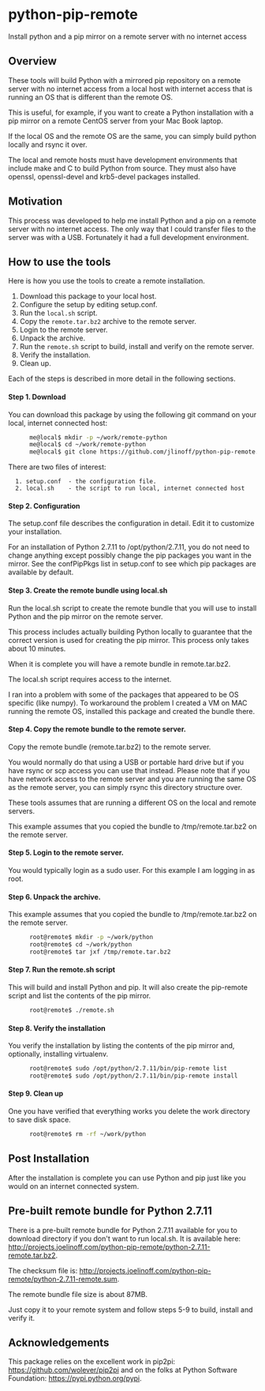 # python-pip-remote
Install python and a pip mirror on a remote server with no internet access

## Overview
These tools will build Python with a mirrored pip repository on a
remote server with no internet access from a local host with internet
access that is running an OS that is different than the remote OS.

This is useful, for example, if you want to create a Python
installation with a pip mirror on a remote CentOS server from
your Mac Book laptop.

If the local OS and the remote OS are the same, you can simply build
python locally and rsync it over.

The local and remote hosts must have development environments that
include make and C to build Python from source. They must also have
openssl, openssl-devel and krb5-devel packages installed.

## Motivation

This process was developed to help me install Python and a pip on
a remote server with no internet access. The only way that I could
transfer files to the server was with a USB. Fortunately it had a
full development environment.

## How to use the tools

Here is how you use the tools to create a remote installation.

1. Download this package to your local host.
2. Configure the setup by editing setup.conf.
3. Run the `local.sh` script.
4. Copy the `remote.tar.bz2` archive to the remote server.
5. Login to the remote server.
6. Unpack the archive.
7. Run the `remote.sh` script to build, install and verify on the remote server.
8. Verify the installation.
9. Clean up.

Each of the steps is described in more detail in the following
sections.

#### Step 1. Download

   You can download this package by using the following git command
   on your local, internet connected host:
```bash
      me@local$ mkdir -p ~/work/remote-python
      me@local$ cd ~/work/remote-python
      me@local$ git clone https://github.com/jlinoff/python-pip-remote.git
```
   There are two files of interest:

      1. setup.conf  - the configuration file.
      2. local.sh    - the script to run local, internet connected host

#### Step 2. Configuration

   The setup.conf file describes the configuration in detail. Edit it
   to customize your installation.

   For an installation of Python 2.7.11 to /opt/python/2.7.11, you do
   not need to change anything except possibly change the pip packages
   you want in the mirror. See the confPipPkgs list in setup.conf to
   see which pip packages are available by default.

#### Step 3. Create the remote bundle using local.sh

   Run the local.sh script to create the remote bundle that you will use
   to install Python and the pip mirror on the remote server.

   This process includes actually building Python locally to guarantee
   that the correct version is used for creating the pip mirror. This
   process only takes about 10 minutes.

   When it is complete you will have a remote bundle in
   remote.tar.bz2.
   
   The local.sh script requires access to the internet.
   
   I ran into a problem with some of the packages that appeared to
   be OS specific (like numpy). To workaround the problem I created
   a VM on MAC running the remote OS, installed this package
   and created the bundle there.

#### Step 4. Copy the remote bundle to the remote server.

   Copy the remote bundle (remote.tar.bz2) to the remote server.

   You would normally do that using a USB or portable hard drive but
   if you have rsync or scp access you can use that instead. Please
   note that if you have network access to the remote server and you
   are running the same OS as the remote server, you can simply rsync
   this directory structure over.

   These tools assumes that are running a different OS on the local
   and remote servers.

   This example assumes that you copied the bundle to
   /tmp/remote.tar.bz2 on the remote server.

#### Step 5. Login to the remote server.

   You would typically login as a sudo user.
   For this example I am logging in as root.

#### Step 6. Unpack the archive.

   This example assumes that you copied the bundle to
   /tmp/remote.tar.bz2 on the remote server.
```bash
      root@remote$ mkdir -p ~/work/python
      root@remote$ cd ~/work/python
      root@remote$ tar jxf /tmp/remote.tar.bz2
```
#### Step 7. Run the remote.sh script
   This will build and install Python and pip.
   It will also create the pip-remote script and list the contents
   of the pip mirror.
```bash
      root@remote$ ./remote.sh
```
#### Step 8. Verify the installation

   You verify the installation by listing the contents of the pip
   mirror and, optionally, installing virtualenv.
```bash
      root@remote$ sudo /opt/python/2.7.11/bin/pip-remote list
      root@remote$ sudo /opt/python/2.7.11/bin/pip-remote install
```
#### Step 9. Clean up

   One you have verified that everything works you delete the work
   directory to save disk space.
```bash
      root@remote$ rm -rf ~/work/python
```
## Post Installation
After the installation is complete you can use Python and pip just
like you would on an internet connected system.

## Pre-built remote bundle for Python 2.7.11
There is a pre-built remote bundle for Python 2.7.11 available for you to download
directory if you don't want to run local.sh. It is available here: http://projects.joelinoff.com/python-pip-remote/python-2.7.11-remote.tar.bz2.

The checksum file is: http://projects.joelinoff.com/python-pip-remote/python-2.7.11-remote.sum.

The remote bundle file size is about 87MB.

Just copy it to your remote system and follow steps 5-9 to build, install
and verify it.

## Acknowledgements
This package relies on the excellent work in pip2pi: https://github.com/wolever/pip2pi and on the folks at Python Software Foundation: https://pypi.python.org/pypi.
